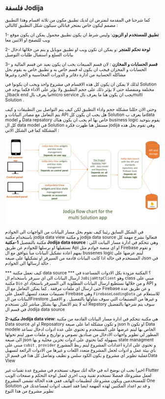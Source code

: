 ## فلسفة Jodija
كما شرحنا في المقدمة لنفترض ان لديك تطبيق مكون من ثلاثة اقسام وهذا التطبيق مصمم ليكون خاص بمتجر فباتالي سيكون شكل التطبيق كالتالي : 

1- **تطبيق للمستخدم او الزبون**: وليس شرط ان يكون تطبيق محمول يمكن ان يكون موقع ويب للتصفح او الاثنين معا 

2- **لوحة تحكم للمتجر** :و يمكن ان تكون ويب او تطبيق موبايل و يتم من خلالها ادخال بيانات السلع و استقبال طلبات التوصيل 

3- **قسم الحسابات و المخازن** : لان قسم المبيعات يجب ان يكون بعيد عن قسم المالية و الحسابات و المخزان فيجب ان يكون له قسم خاص به و تطبيق خاص به يقوم بحل مشاكله الحسابية من ادارة دفاتر و الدورات المحاسبية و الجرد وغيرها 

لذلك لا يمكن ان يكون كل هذه الاقسام في مشروع  واحد ويجب ان يكونوا في Solution مختلفة ومنفصلة حتى لا يؤثر ذلك على حجم التطبيق ولا يؤثر على الاداء فكما يوجد في الback end ما يعرف بالmicro service  يجب ان يكون هنا ما يعرف بالmulti Solution   . 

وحتى الان حللنا مشكلة حجم واداء التطبيق لكن كيف يتم التواصل بين التطبيقات و كيف يتم التعامل مع مصادر البيانات و API هل يجب ان يكون كل Solution ما يعرف بdata model و Data repsatory خاص بها ام يجب ان يكون هناك business  logic يقوم بتوحيد كل ال data model  في Solution مستقل 
هنا ظهرت فكرة jodija وهي تقوم بحل هذه المشكلة كما في الشكل الاتي : 

 ![](../../images/docs/flow_chart1.png)
 
في الشكل السابق رئينا كيف نقوم بحل مسار البيانات من الواجهات الى الخوادم باستخدام مكتبة jodija data view و مكتبة jodija data source فتعالوا نشرح مهمة كل مكتبة بالتفصيل 
**1-مكتبة Jodija data source** : وهي تتحكم في ادارة مسار البيانت اللي نستقبلها او نرسلها للخوادم عن طريق Api او اي منصة خوادم مثل Firebase  و تقوم بمهم اعادة تشكيل البيانات مبا يتوافق مع ال bussenes logic ليتم عرضها على المستخدم في حالة اذا كانت البيانات قادمة من السيرفر او تشكيلها على صيغة Json في حالة ارسالها الى الخوادم . 

*** كيف تعمل مكتبة data source *** ؟ 
المكتبة مزودة بكل الادوات المساعدة في ارسال البيانات الى اي سيرفر باستخدام ال `JoDijaHttpClient` وهو class  مبني على مكتبة `Dio` و من خلالها نستطيع ارسال البيانات المطلوبة الى السيرفر باستخاد اي API و حتى ارسال اي ملفات مرفقة .   كما يمكن التعامل مع ال Firebase و عن طريق عدة تصنيفات متعدد لتسهل العمل على Firebase 
وهي `FirebaseLoadingData`   للاستعلام عن البيانات من الFirestore  و غيرها من التصنيفات التي سوف نتناولها بالتفصيل . 
و الافضل انه لا يتم الاتصال بها بشكل مباشر لكن نستخدم Repstory سوف يتم شرحها بالتفضيل في قسم ال Jodija data source  
 
 **2-مكتبة Jodija data view**: هي مكتبة تتحكم في ادارة مسار البيانات القادمة من مكتبة Data source او اي Reposatory و تكون مشكلة اما على صيغة json h او تكون Data modele الخاص بها  ليتم عرضها على المستخدم و تحتوي على عدة ادوات ادخال تساعد المطور لي تطوير واجهات الادخال من صناديق نصوص و تواريج و ملفات صور ليتم تحولها الى صيغة json  بسهولة كما تحتوي على ادوات تخزين محلية و بها state managment  مبني على `cubit` ,  `provider`  و تحتوي على ادارة اعدادات المشروع ليتم ربط المشورع باي بيئة عمل و ادوات لجعل المشروع متعدد اللغات و غيرها من الادوات الرائعة لتسهيل عملية تطوير اي مشروع و يكون الكود سلس و نظيف وتفاصل كل هذا في قسم الData View

 اخيرا  نحب ان نوضح انه في حالة انك سوف تستخدم في مشروع عدة تقنيات غير  Flutter لعمل مشروعك  فمصلا تستخدم تقنية ويب اخرى لعمل لوحة التحكم و صفحات الويب للمستخدمين  ويكون مشروعك لتطبيقات الهاتف  ففي هذه الحالة تشمى المشروع One Solution و قد تم اعداد المكتبين لهذه المهمة ايضا فقد اضيف ادوات لمساعدتك في تطوير مشروع من هذا النوع 
 



